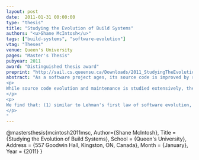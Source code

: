 ```yaml
---
layout: post
date:  2011-01-31 00:00:00
type: "thesis"
title: "Studying the Evolution of Build Systems"
authors: "<u>Shane McIntosh</u>"
tags: ["build-systems", "software-evolution"]
vtag: "Theses"
venue: Queen's University
pages: "Master's Thesis"
pubyear: 2011
award: "Distinguished thesis award"
preprint: "http://sail.cs.queensu.ca/Downloads/2011_StudyingTheEvolutionOfBuildSystems.pdf"
abstract: "As a software project ages, its source code is improved by refining existing features, adding new ones, and fixing bugs. Software developers can attest that such changes often require accompanying changes to the infrastructure that converts source code into executable software packages, i.e., the build system. Intuition suggests that these build system changes slow down development progress by diverting developer focus away from making improvements to the source code.
<p>
While source code evolution and maintenance is studied extensively, there is little work that focuses on the build system. In this thesis, we empirically study the static and dynamic evolution of build system complexity in proprietary and open source projects. To help counter potential bias of the study, 13 projects with different sizes, domains, build technologies, and release strategies were selected for examination, including Eclipse, Linux, Mozilla, and JBoss.
</p>
<p>
We find that: (1) similar to Lehman's first law of software evolution, Java build system specifications tend to grow unless explicit effort is invested into restructuring them, (2) the build system accounts for up to 31% of the code files in a project, and (3) up to 27% of source code related development tasks require build maintenance. Project managers should include build maintenance effort of this magnitude in their project planning and budgeting estimations.
</p>
"
---
```

@mastersthesis{mcintosh2011msc,
	Author={Shane McIntosh},
	Title = {Studying the Evolution of Build Systems},
	School = {Queen's University},
	Address = {557 Goodwin Hall, Kingston, ON, Canada},
	Month = {January},
	Year = {2011}
}
